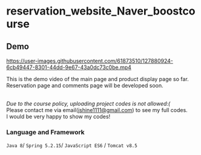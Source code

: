 # reservation_website_Naver_boostcourse

## Demo



https://user-images.githubusercontent.com/61873510/127880924-6cb49447-8301-44dd-9e67-43a0dc73c0be.mp4


This is the demo video of the main page and product display page so far.<br>
Reservation page and comments page will be developed soon.<br><br>

*Due to the course policy, uploading project codes is not allowed:(*<br>
Please contact me via email(jshine1111@gmail.com) to see my full codes.<br>
I would be very happy to show my codes!

### Language and Framework
```Java 8```/ ```Spring 5.2.15```/ ```JavaScript ES6``` / ```Tomcat v8.5```

